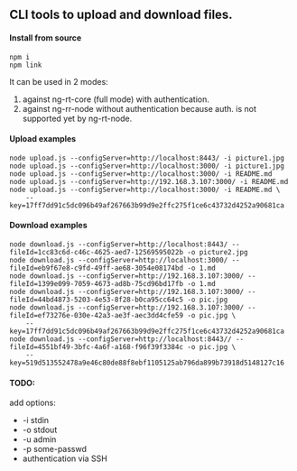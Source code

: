 ## CLI tools to upload and download files.

#### Install from source
```
npm i
npm link
```

It can be used in 2 modes:
1. against ng-rt-core (full mode) with authentication.
2. against ng-rr-node without authentication because auth. is not supported yet by ng-rt-node.

#### Upload examples

```
node upload.js --configServer=http://localhost:8443/ -i picture1.jpg
node upload.js --configServer=http://localhost:3000/ -i picture1.jpg
node upload.js --configServer=http://localhost:3000/ -i README.md
node upload.js --configServer=http://192.168.3.107:3000/ -i README.md
node upload.js --configServer=http://localhost:3000/ -i README.md \
    --key=17ff7dd91c5dc096b49af267663b99d9e2ffc275f1ce6c43732d4252a90681ca
```

#### Download examples

```
node download.js --configServer=http://localhost:8443/ --fileId=1cc83c6d-c46c-4625-aed7-12569595022b -o picture2.jpg
node download.js --configServer=http://localhost:3000/ --fileId=eb9f67e8-c9fd-49ff-ae68-3054e08174bd -o 1.md
node download.js --configServer=http://192.168.3.107:3000/ --fileId=1399e099-7059-4673-ad8b-75cd96bd17fb -o 1.md
node download.js --configServer=http://192.168.3.107:3000/ --fileId=44bd4873-5203-4e53-8f28-b0ca95cc64c5 -o pic.jpg
node download.js --configServer=http://192.168.3.107:3000/ --fileId=ef73276e-030e-42a3-ae3f-aec3dd4cfe59 -o pic.jpg \
    --key=17ff7dd91c5dc096b49af267663b99d9e2ffc275f1ce6c43732d4252a90681ca
node download.js --configServer=http://localhost:8443// --fileId=4551bf49-3bfc-4a6f-a168-f96f39f3384c -o pic.jpg \
    --key=519d513552478a9e46c80de88f8ebf1105125ab796da899b73918d5148127c16
```

#### TODO:

add options:

- -i stdin
- -o stdout
- -u admin
- -p some-passwd
- authentication via SSH
